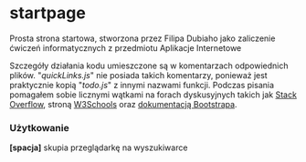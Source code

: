 # startpage 
Prosta strona startowa, stworzona przez Filipa Dubiaho jako zaliczenie ćwiczeń informatycznych z przedmiotu Aplikacje Internetowe

Szczegóły działania kodu umieszczone są w komentarzach odpowiednich plików. 
"*quickLinks.js*" nie posiada takich komentarzy, ponieważ jest praktycznie kopią "*todo.js*" z innymi nazwami funkcji.
Podczas pisania pomagałem sobie licznymi wątkami na forach dyskusyjnych takich jak [Stack Overflow](https://stackoverflow.com/), stroną [W3Schools](https://www.w3schools.com/) oraz [dokumentacją Bootstrapa](https://getbootstrap.com/docs/5.0/getting-started/introduction/).

### Użytkowanie 

**[spacja]** skupia przeglądarkę na wyszukiwarce
